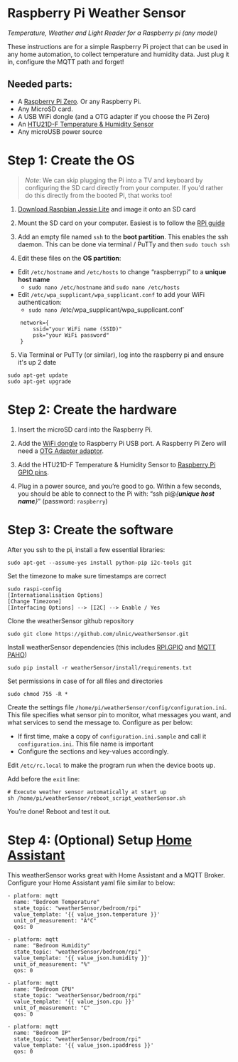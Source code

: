 # Raspberry Pi Weather Sensor

*Temperature, Weather and Light Reader for a Raspberry pi (any model)*

These instructions are for a simple Raspberry Pi project that can be used in any home automation, to collect temperature and humidity data. Just plug it in, configure the MQTT path and forget! 

## Needed parts:

* A [Raspberry Pi Zero](https://www.raspberrypi.org/products/pi-zero/).  Or any Raspberry Pi.
* Any MicroSD card. 
* A USB WiFi dongle (and a OTG adapter if you choose the Pi Zero)
* An [HTU21D-F Temperature & Humidity Sensor](https://learn.adafruit.com/adafruit-htu21d-f-temperature-humidity-sensor/overview)
* Any microUSB power source


# Step 1: Create the OS

> *Note*: We can skip plugging the Pi into a TV and keyboard by configuring the SD card directly from your computer. If you'd rather do this directly from the booted Pi, that works too!

1. [Download Raspbian Jessie Lite](https://www.raspberrypi.org/downloads/raspbian/) and image it onto an SD card 

2. Mount the SD card on your computer. Easiest is to follow the [RPi guide](https://www.raspberrypi.org/documentation/installation/installing-images/README.md)

3. Add an empty file named `ssh` to the **boot partition**.  This enables the ssh daemon. This can be done via terminal / PuTTy and then
 `sudo touch ssh`

4. Edit these files on the **OS partition**:
  * Edit `/etc/hostname` and `/etc/hosts` to change “raspberrypi” to a **unique host name**
    *  `sudo nano /etc/hostname` and `sudo nano /etc/hosts`
  * Edit `/etc/wpa_supplicant/wpa_supplicant.conf` to add your WiFi authentication:
    * `sudo nano `/etc/wpa_supplicant/wpa_supplicant.conf`

```
    network={
	    ssid="your WiFi name (SSID)"
	    psk="your WiFi password"
    }
```

5. Via Terminal or PuTTy (or similar), log into the raspberry pi and ensure it's up 2 date
 ```
 sudo apt-get update
 sudo apt-get upgrade
```


# Step 2: Create the hardware

1. Insert the microSD card into the Raspberry Pi.

2. Add the [WiFi dongle](https://www.adafruit.com/products/814) to Raspberry Pi USB port.  A Raspberry Pi Zero will need a [OTG Adapter adaptor](https://www.adafruit.com/product/2910).

3. Add the HTU21D-F Temperature & Humidity Sensor to [Raspberry Pi GPIO pins](https://pinout.xyz/). 

4. Plug in a power source, and you’re good to go.  Within a few seconds, you should be able to connect to the Pi with: “ssh pi@*{**unique host name**}*” (password: `raspberry`)



# Step 3: Create the software

After you ssh to the pi, install a few essential libraries:

    sudo apt-get --assume-yes install python-pip i2c-tools git
    
Set the timezone to make sure timestamps are correct

    sudo raspi-config
    [Internationalisation Options]
    [Change Timezone]
    [Interfacing Options] --> [I2C] --> Enable / Yes

Clone the weatherSensor github repository

    sudo git clone https://github.com/ulnic/weatherSensor.git
    
Install weatherSensor dependencies (this includes [RPI.GPIO](https://pypi.python.org/pypi/RPi.GPIO) and [MQTT PAHO](https://github.com/eclipse/paho.mqtt.python))

    sudo pip install -r weatherSensor/install/requirements.txt

Set permissions in case of for all files and directories

    sudo chmod 755 -R *

Create the settings file `/home/pi/weatherSensor/config/configuration.ini`.  This file specifies what sensor pin to monitor, what messages you want, and what services to send the message to. 
Configure as per below:
* If first time, make a copy of `configuration.ini.sample` and call it `configuration.ini`. This file name is important
* Configure the sections and key-values accordingly. 

Edit `/etc/rc.local` to make the program run when the device boots up.

Add before the `exit` line:

    # Execute weather sensor automatically at start up
    sh /home/pi/weatherSensor/reboot_script_weatherSensor.sh 

You’re done!  Reboot and test it out.

# Step 4: (Optional) Setup [Home Assistant](https://home-assistant.io)

This weatherSensor works great with Home Assistant and a MQTT Broker.
Configure your Home Assistant yaml file similar to below:

    - platform: mqtt
      name: "Bedroom Temperature"
      state_topic: "weatherSensor/bedroom/rpi"
      value_template: '{{ value_json.temperature }}'
      unit_of_measurement: "Â°C"
      qos: 0

    - platform: mqtt
      name: "Bedroom Humidity"
      state_topic: "weatherSensor/bedroom/rpi"
      value_template: '{{ value_json.humidity }}'
      unit_of_measurement: "%"
      qos: 0

    - platform: mqtt
      name: "Bedroom CPU"
      state_topic: "weatherSensor/bedroom/rpi"
      value_template: '{{ value_json.cpu }}'
      unit_of_measurement: "C"
      qos: 0

    - platform: mqtt
      name: "Bedroom IP"
      state_topic: "weatherSensor/bedroom/rpi"
      value_template: '{{ value_json.ipaddress }}'
      qos: 0
   